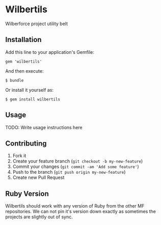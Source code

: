 # Wilbertils

Wilberforce project utility belt

## Installation

Add this line to your application's Gemfile:

    gem 'wilbertils'

And then execute:

    $ bundle

Or install it yourself as:

    $ gem install wilbertils

## Usage

TODO: Write usage instructions here

## Contributing

1. Fork it
2. Create your feature branch (`git checkout -b my-new-feature`)
3. Commit your changes (`git commit -am 'Add some feature'`)
4. Push to the branch (`git push origin my-new-feature`)
5. Create new Pull Request

## Ruby Version

Wilbertils should work with any version of Ruby from the other MF repositories. We can not pin it's version down exactly as sometimes the projects are slightly out of sync.
